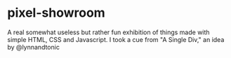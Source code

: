 # pixel-showroom
A real somewhat useless but rather fun exhibition of things made with simple HTML, CSS and Javascript. I took a cue from "A Single Div," an idea by @lynnandtonic
